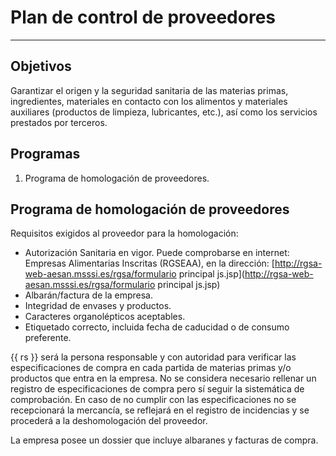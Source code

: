 # Plan de control de proveedores

______________________________________________________________________

## Objetivos

Garantizar el origen y la seguridad sanitaria de las materias primas, ingredientes, materiales en contacto con los alimentos y materiales auxiliares (productos de limpieza, lubricantes, etc.), así como los servicios prestados por terceros.

## Programas

1. Programa de homologación de proveedores.

## Programa de homologación de proveedores

Requisitos exigidos al proveedor para la homologación:

- Autorización Sanitaria en vigor. Puede comprobarse en internet:
  Empresas Alimentarias Inscritas (RGSEAA), en la dirección:
  \[<http://rgsa-web-aesan.msssi.es/rgsa/formulario> principal js.jsp\](<http://rgsa-web-aesan.msssi.es/rgsa/formulario> principal js.jsp)
- Albarán/factura de la empresa.
- Integridad de envases y productos.
- Caracteres organolépticos aceptables.
- Etiquetado correcto, incluida fecha de caducidad o de consumo
  preferente.

{{ rs }} será la persona responsable y con autoridad para verificar las especificaciones de compra en cada partida de materias primas y/o productos que entra en la empresa. No se considera necesario rellenar un registro de especificaciones de compra pero sí seguir la sistemática de comprobación. En caso de no cumplir con las especificaciones no se recepcionará la mercancía, se reflejará en el registro de incidencias y se procederá a la deshomologación del proveedor.

La empresa posee un dossier que incluye albaranes y facturas de compra.
